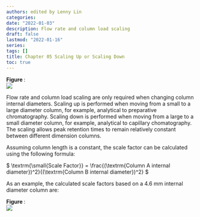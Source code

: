 ```yaml
---
authors: edited by Lenny Lin
categories: 
date: "2022-01-03"
description: Flow rate and column load scaling
draft: false
lastmod: "2022-01-16"
series: 
tags: []
title: Chapter 05 Scaling Up or Scaling Down
toc: true
---
```


<figcaption><b>Figure </b>: </figcaption>
<img src = "/docs/images/"/>
<!--more-->

Flow rate and column load scaling are only required when changing column internal diameters. Scaling up is performed when moving from a small to a large diameter column, for example, analytical to preparative chromatography. Scaling down is performed when moving from a large to a small diameter column, for example, analytical to capillary chomatography. The scaling allows peak retention times to remain relatively constant between different dimension columns.  

Assuming column length is a constant, the scale factor can be calculated using the following formula:  


$
\textrm{\small{Scale Factor}} = \frac{(\textrm{Column A internal diameter})^2}{(\textrm{Column B internal diameter})^2}
$


As an example, the calculated scale factors based on a 4.6 mm internal diameter column are:  
<figcaption><b>Figure </b>: </figcaption>
<img src = "/docs/images/Screenshot 2022-01-16 205059.png"/>
